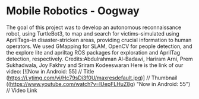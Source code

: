 # Mobile Robotics - Oogway
The goal of this project was to develop an autonomous reconnaissance robot, using TurtleBot3, to map and search for victims–simulated using AprilTags–in disaster-stricken areas, providing crucial information to human operators. We used GMapping for SLAM, OpenCV for people detection, and the explore lite and apriltag ROS packages for exploration and AprilTag detection, respectively.
Credits:Abdulrahman Al-Badawi, Hariram Arni, Prem Sukhadwala, Joy Fakhry and Sriram Kodeeswaran
Here is the link of our video:
[![Now in Android: 55]          // Title
(https://i.ytimg.com/vi/Hc79sDi3f0U/maxresdefault.jpg)] // Thumbnail
((https://www.youtube.com/watch?v=lUepFLHuZ8g) "Now in Android: 55")    // Video Link
